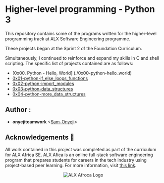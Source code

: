 # Higher-level programming - Python 3 

This repository contains some of the programs written for the higher-level programming track at ALX Software Engineering programme.

These projects began at the Sprint 2 of the Foundation  Curriculum.

Simultaneously, I continued to reinforce and expand my skills in C and shell scripting. The specific list of projects contained are as follows:

* [0x00. Python - Hello, World] (./0x00-python-hello_world) 
* [0x01-python-if_else_loops_functions](./0x01-python-if_else_loops_functions) 
* [0x02-python-import_modules](./0x02-python-import_modules) 
* [0x03-python-data_structures](./0x03-python-data_structures) 
* [0x04-python-more_data_structures](./0x04-python-more_data_structures)  




## Author :

* **onyejiteamwork** <[Sam-Onyeji](https://github.com/Sam-Onyeji)>

## Acknowledgements :pray: 

All work contained in this project was completed as part of the curriculum for
ALX Africa SE. ALX Afica is an online full-stack software
engineering program that prepares students for careers in the tech industry
using project-based peer learning. For more information, visit
[this link](https://www.alxafrica.com//).

<p align="center"> 
<img src="http://www.alxafrica.com/wp-content/uploads/2022/01/header-logo.png" 
		alt="ALX Afroca Logo"

 >
</p>
